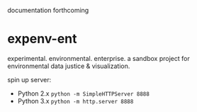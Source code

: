 documentation forthcoming

# expenv-ent
experimental. environmental. enterprise. a sandbox project for environmental data justice &amp; visualization.

spin up server: 
* Python 2.x `python -m SimpleHTTPServer 8888`
* Python 3.x `python -m http.server 8888`
